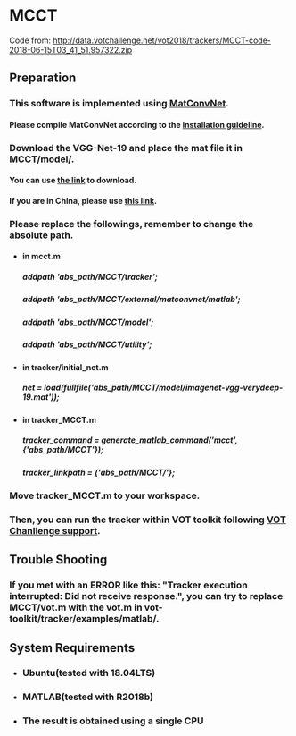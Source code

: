 # MCCT

Code from: http://data.votchallenge.net/vot2018/trackers/MCCT-code-2018-06-15T03_41_51.957322.zip



## Preparation

### This software is implemented using [MatConvNet](http://www.vlfeat.org/matconvnet/).

#### 			Please compile MatConvNet according to the [installation guideline](http://www.vlfeat.org/matconvnet/install/).

### Download the VGG-Net-19 and place the mat file it in MCCT/model/.

#### 			You can use [the link](https://uofi.box.com/shared/static/kxzjhbagd6ih1rf7mjyoxn2hy70hltpl.mat) to download.

#### 			If you are in China, please use [this link](http://pan.baidu.com/s/1kU1Me5T).

### Please replace the followings, remember to change the absolute path.

- #### in mcct.m

   ##### addpath 'abs_path/MCCT/tracker';

   ##### addpath 'abs_path/MCCT/external/matconvnet/matlab';

   ##### addpath 'abs_path/MCCT/model';

   ##### addpath 'abs_path/MCCT/utility';

- #### in tracker/initial_net.m

  ##### net = load(fullfile('abs_path/MCCT/model/imagenet-vgg-verydeep-19.mat'));
  
- #### in tracker_MCCT.m

   ##### tracker_command = generate_matlab_command('mcct', {'abs_path/MCCT'});

   ##### tracker_linkpath = {'abs_path/MCCT/'};

### Move tracker_MCCT.m to your workspace.

### Then, you can run the tracker within VOT toolkit following [VOT Chanllenge support](http://www.votchallenge.net/howto/).



## Trouble Shooting

### If you met with an ERROR like this: "Tracker execution interrupted: Did not receive response.", you can try to replace MCCT/vot.m with the vot.m in vot-toolkit/tracker/examples/matlab/.



## System Requirements

- ### Ubuntu(tested with 18.04LTS)

- ### MATLAB(tested with R2018b)

- ### The result is obtained using a single CPU
